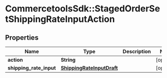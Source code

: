 # CommercetoolsSdk::StagedOrderSetShippingRateInputAction

## Properties
Name | Type | Description | Notes
------------ | ------------- | ------------- | -------------
**action** | **String** |  | [optional] 
**shipping_rate_input** | [**ShippingRateInputDraft**](ShippingRateInputDraft.md) |  | [optional] 

